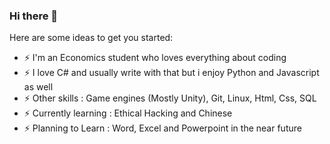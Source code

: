 ### Hi there 👋



<!--
**dedeogluhu/dedeogluhu** is a ✨ _special_ ✨ repository because its `README.md` (this file) appears on your GitHub profile.-->

Here are some ideas to get you started:

- ⚡ I'm an Economics student who loves everything about coding
- ⚡ I love C# and usually write with that but i enjoy Python and Javascript as well
- ⚡ Other skills : Game engines (Mostly Unity), Git, Linux, Html, Css, SQL
- ⚡ Currently learning : Ethical Hacking and Chinese
- ⚡ Planning to Learn : Word, Excel and Powerpoint in the near future
